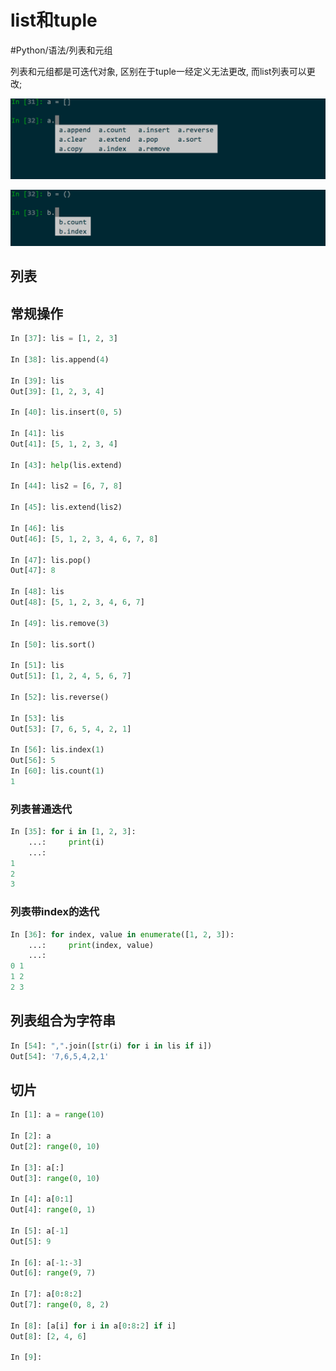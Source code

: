 # list和tuple
#Python/语法/列表和元组

列表和元组都是可迭代对象, 区别在于tuple一经定义无法更改, 而list列表可以更改;

![6FF283FD-AA7E-42EA-8C78-5367F6103F0F](media/6FF283FD-AA7E-42EA-8C78-5367F6103F0F.png)

![805A466E-7FE5-41FD-9542-0C1DF79D00DD](media/805A466E-7FE5-41FD-9542-0C1DF79D00DD.png)


## 列表

## 常规操作

```python
In [37]: lis = [1, 2, 3]

In [38]: lis.append(4)

In [39]: lis
Out[39]: [1, 2, 3, 4]

In [40]: lis.insert(0, 5)

In [41]: lis
Out[41]: [5, 1, 2, 3, 4]

In [43]: help(lis.extend)

In [44]: lis2 = [6, 7, 8]

In [45]: lis.extend(lis2)

In [46]: lis
Out[46]: [5, 1, 2, 3, 4, 6, 7, 8]

In [47]: lis.pop()
Out[47]: 8

In [48]: lis
Out[48]: [5, 1, 2, 3, 4, 6, 7]

In [49]: lis.remove(3)

In [50]: lis.sort()

In [51]: lis
Out[51]: [1, 2, 4, 5, 6, 7]

In [52]: lis.reverse()

In [53]: lis
Out[53]: [7, 6, 5, 4, 2, 1]

In [56]: lis.index(1)
Out[56]: 5
In [60]: lis.count(1)
1
```

### 列表普通迭代

```python
In [35]: for i in [1, 2, 3]:
    ...:     print(i)
    ...:
1
2
3
```

### 列表带index的迭代

```python
In [36]: for index, value in enumerate([1, 2, 3]):
    ...:     print(index, value)
    ...:
0 1
1 2
2 3
```


## 列表组合为字符串

```python
In [54]: ",".join([str(i) for i in lis if i])
Out[54]: '7,6,5,4,2,1'
```


## 切片

```python
In [1]: a = range(10)

In [2]: a
Out[2]: range(0, 10)

In [3]: a[:]
Out[3]: range(0, 10)

In [4]: a[0:1]
Out[4]: range(0, 1)

In [5]: a[-1]
Out[5]: 9

In [6]: a[-1:-3]
Out[6]: range(9, 7)

In [7]: a[0:8:2]
Out[7]: range(0, 8, 2)

In [8]: [a[i] for i in a[0:8:2] if i]
Out[8]: [2, 4, 6]

In [9]:
```





